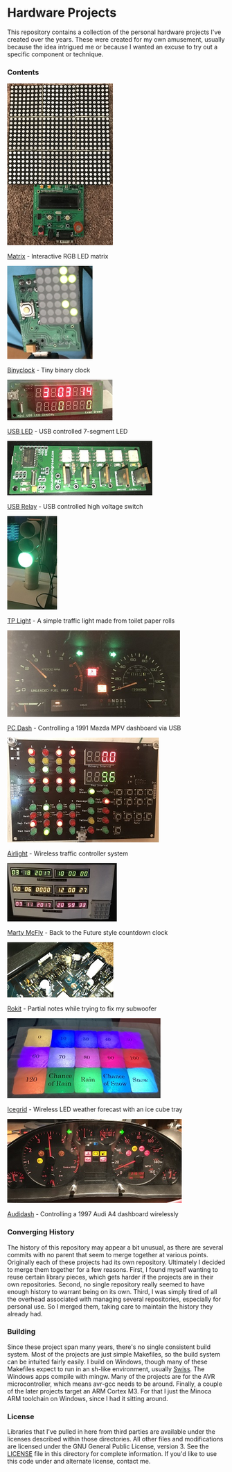
# Hardware Projects
This repository contains a collection of the personal hardware projects I've created over the years. These were created for my own amusement, usually because the idea intrigued me or because I wanted an excuse to try out a specific component or technique.

### Contents
![Matrix](thumbs/Matrix.jpg)

[Matrix](matrix) - Interactive RGB LED matrix

![Binyclock](thumbs/BinyClock.jpg)

[Binyclock](binyclock) - Tiny binary clock

![USB LED Mini](thumbs/UsbLedMini.jpg)

[USB LED](usbled) - USB controlled 7-segment LED

![USB Relay](thumbs/UsbRelay.jpg)

[USB Relay](usbrelay) - USB controlled high voltage switch

![TP Light](thumbs/TpLight.jpg)

[TP Light](tplight) - A simple traffic light made from toilet paper rolls

![PC Dash](thumbs/PcDash.jpg)

[PC Dash](pcdash) - Controlling a 1991 Mazda MPV dashboard via USB

![Airlight](thumbs/Airlight.JPG)

[Airlight](airlight) - Wireless traffic controller system

![Marty](thumbs/Marty.jpg)

[Marty McFly](marty) - Back to the Future style countdown clock

![KRK RP10S](thumbs/rokit.jpg)

[Rokit](rokit) - Partial notes while trying to fix my subwoofer

![Icegrid](thumbs/Icegrid.jpg)

[Icegrid](icegrid) - Wireless LED weather forecast with an ice cube tray

![Audidash](thumbs/AudiDash.jpg)

[Audidash](audidash) - Controlling a 1997 Audi A4 dashboard wirelessly

### Converging History
The history of this repository may appear a bit unusual, as there are several commits with no parent that seem to merge together at various points. Originally each of these projects had its own repository. Ultimately I decided to merge them together for a few reasons. First, I found myself wanting to reuse certain library pieces, which gets harder if the projects are in their own repositories. Second, no single repository really seemed to have enough history to warrant being on its own. Third, I was simply tired of all the overhead associated with managing several repositories, especially for personal use. So I merged them, taking care to maintain the history they already had.

### Building
Since these project span many years, there's no single consistent build system. Most of the projects are just simple Makefiles, so the build system can be intuited fairly easily. I build on Windows, though many of these Makefiles expect to run in an sh-like environment, usually [Swiss](https://github.com/minoca/swiss). The Windows apps compile with mingw. Many of the projects are for the AVR microcontroller, which means avr-gcc needs to be around. Finally, a couple of the later projects target an ARM Cortex M3. For that I just the Minoca ARM toolchain on Windows, since I had it sitting around.

### License
Libraries that I've pulled in here from third parties are available under the licenses described within those directories. All other files and modifications are licensed under the GNU General Public License, version 3. See the [LICENSE](LICENSE) file in this directory for complete information. If you'd like to use this code under and alternate license, contact me.
